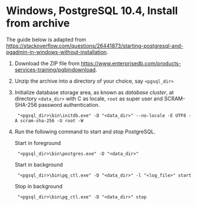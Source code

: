 # Windows, PostgreSQL 10.4, Install from archive
The guide below is adapted from https://stackoverflow.com/questions/26441873/starting-postgresql-and-pgadmin-in-windows-without-installation.
1. Download the ZIP file from https://www.enterprisedb.com/products-services-training/pgbindownload.
2. Unzip the archive into a directory of your choice, say `<pgsql_dir>`
3. Initialize database storage area, as known as *database cluster*, at directory `<data_dir>` with C as locale, `root` as super user and SCRAM-SHA-256 password authentication.

        "<pgsql_dir>\bin\initdb.exe" -D "<data_dir>" --no-locale -E UTF8 -A scram-sha-256 -U root -W

4. Run the following command to start and stop PostgreSQL.

    Start in foreground

        "<pgsql_dir>\bin\postgres.exe" -D "<data_dir>"

    Start in background

        "<pgsql_dir>\bin\pg_ctl.exe" -D "<data_dir>" -l "<log_file>" start

    Stop in background

        "<pgsql_dir>\bin\pg_ctl.exe" -D "<data_dir>" stop
